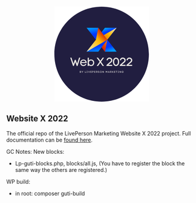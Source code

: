 <p align="center">
  <a href="https://livepersonny.github.io/WebsiteX/#/">
    <img alt="Gatsby" src="/docs/_media/logo-round.png" />
  </a>
</p>

## Website X 2022

The official repo of the LivePerson Marketing Website X 2022 project. Full documentation can be [found here](https://livepersonny.github.io/WebsiteX/#/).

GC Notes:
New blocks:
- Lp-guti-blocks.php, blocks/all.js, (You have to register the block the same way the others are registered.)

WP build:
- in root: composer guti-build